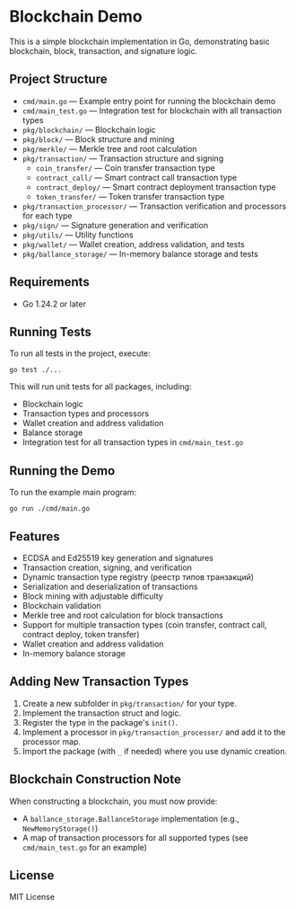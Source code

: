 # Blockchain Demo

This is a simple blockchain implementation in Go, demonstrating basic blockchain, block, transaction, and signature logic.

## Project Structure

- `cmd/main.go` — Example entry point for running the blockchain demo
- `cmd/main_test.go` — Integration test for blockchain with all transaction types
- `pkg/blockchain/` — Blockchain logic
- `pkg/block/` — Block structure and mining
- `pkg/merkle/` — Merkle tree and root calculation
- `pkg/transaction/` — Transaction structure and signing
  - `coin_transfer/` — Coin transfer transaction type
  - `contract_call/` — Smart contract call transaction type
  - `contract_deploy/` — Smart contract deployment transaction type
  - `token_transfer/` — Token transfer transaction type
- `pkg/transaction_processor/` — Transaction verification and processors for each type
- `pkg/sign/` — Signature generation and verification
- `pkg/utils/` — Utility functions
- `pkg/wallet/` — Wallet creation, address validation, and tests
- `pkg/ballance_storage/` — In-memory balance storage and tests

## Requirements

- Go 1.24.2 or later

## Running Tests

To run all tests in the project, execute:

```
go test ./...
```

This will run unit tests for all packages, including:
- Blockchain logic
- Transaction types and processors
- Wallet creation and address validation
- Balance storage
- Integration test for all transaction types in `cmd/main_test.go`

## Running the Demo

To run the example main program:

```
go run ./cmd/main.go
```

## Features

- ECDSA and Ed25519 key generation and signatures
- Transaction creation, signing, and verification
- Dynamic transaction type registry (реестр типов транзакций)
- Serialization and deserialization of transactions
- Block mining with adjustable difficulty
- Blockchain validation
- Merkle tree and root calculation for block transactions
- Support for multiple transaction types (coin transfer, contract call, contract deploy, token transfer)
- Wallet creation and address validation
- In-memory balance storage

## Adding New Transaction Types

1. Create a new subfolder in `pkg/transaction/` for your type.
2. Implement the transaction struct and logic.
3. Register the type in the package's `init()`.
4. Implement a processor in `pkg/transaction_processor/` and add it to the processor map.
5. Import the package (with `_` if needed) where you use dynamic creation.

## Blockchain Construction Note

When constructing a blockchain, you must now provide:
- A `ballance_storage.BallanceStorage` implementation (e.g., `NewMemoryStorage()`)
- A map of transaction processors for all supported types (see `cmd/main_test.go` for an example)

## License

MIT License
